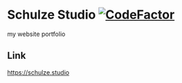 # Schulze Studio [![CodeFactor](https://www.codefactor.io/repository/github/thefeli73/schulzestudio/badge)](https://www.codefactor.io/repository/github/thefeli73/schulzestudio)
my website portfolio

## Link
https://schulze.studio
